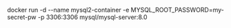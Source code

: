 docker run -d --name mysql2-container -e MYSQL_ROOT_PASSWORD=my-secret-pw -p 3306:3306 mysql/mysql-server:8.0